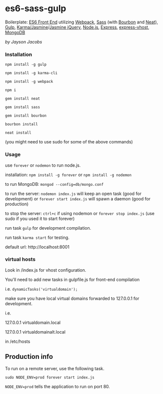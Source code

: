 # es6-sass-gulp
Boilerplate: [ES6 Front End](http://es6-features.org/) utilizing [Webpack](http://webpack.github.io/docs/), [Sass](http://sass-lang.com/) (with [Bourbon](http://bourbon.io/) and [Neat](http://neat.bourbon.io/)), [Gulp](http://gulpjs.com/), [Karma/Jasmine](https://www.npmjs.com/package/karma-jasmine)/[Jasmine jQuery](https://github.com/bessdsv/karma-jasmine-jquery), [Node.js](https://nodejs.org/en/), [Express](http://expressjs.com/), [express-vhost](https://www.npmjs.com/package/express-vhost), [MongoDB](https://www.mongodb.org/)

_by Jayson Jacobs_

### Installation

`npm install -g gulp`

`npm install -g karma-cli`

`npm install -g webpack`

`npm i`

`gem install neat`

`gem install sass`

`gem install bourbon`

`bourbon install`

`neat install`

(you might need to use sudo for some of the above commands)

### Usage

use `forever` or `nodemon` to run node.js.

installation:
`npm install -g forever` or
`npm install -g nodemon`

to run MongoDB:
`mongod --config=db/mongo.conf`

to run the server:
`nodemon index.js` will keep an open task (good for development) or
`forever start index.js` will spawn a daemon (good for production)

to stop the server:
`ctrl+c` if using nodemon or
`forever stop index.js` (use sudo if you used it to start forever)

run task `gulp` for development compilation.

run task `karma start` for testing.

default url: http://localhost:8001

### virtual hosts

Look in /index.js for vhost configuration.

You'll need to add new tasks in gulpfile.js for front-end compilation

i.e.
`dynamicTasks('virtualdomain');`

make sure you have local virtual domains forwarded to 127.0.0.1 for development.

i.e.

127.0.0.1	virtualdomain.local

127.0.0.1	virtualdomainalt.local


in /etc/hosts

## Production info
To run on a remote server, use the following task.

`sudo NODE_ENV=prod forever start index.js`

`NODE_ENV=prod` tells the application to run on port 80.
